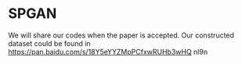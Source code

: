 # SPGAN 
We will share our codes when the paper is accepted.
Our constructed dataset could be found in https://pan.baidu.com/s/18Y5eYYZMpPCfxwRUHb3wHQ  nl9n
